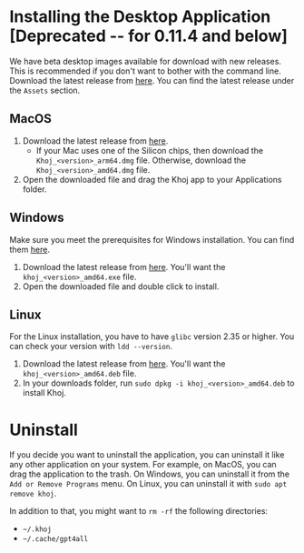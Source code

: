 # Installing the Desktop Application [Deprecated -- for 0.11.4 and below]

We have beta desktop images available for download with new releases. This is recommended if you don't want to bother with the command line. Download the latest release from [here](https://github.com/khoj-ai/khoj/releases). You can find the latest release under the `Assets` section.

## MacOS

1. Download the latest release from [here](https://github.com/khoj-ai/khoj/releases).
    - If your Mac uses one of the Silicon chips, then download the `Khoj_<version>_arm64.dmg` file. Otherwise, download the `Khoj_<version>_amd64.dmg` file.
2. Open the downloaded file and drag the Khoj app to your Applications folder.

## Windows

Make sure you meet the prerequisites for Windows installation. You can find them [here](windows_install.md#prerequisites).

1. Download the latest release from [here](https://github.com/khoj-ai/khoj/releases). You'll want the `khoj_<version>_amd64.exe` file.
2. Open the downloaded file and double click to install.

## Linux

For the Linux installation, you have to have `glibc` version 2.35 or higher. You can check your version with `ldd --version`.

1. Download the latest release from [here](https://github.com/khoj-ai/khoj/releases). You'll want the `khoj_<version>_amd64.deb` file.
2. In your downloads folder, run `sudo dpkg -i khoj_<version>_amd64.deb` to install Khoj.


# Uninstall

If you decide you want to uninstall the application, you can uninstall it like any other application on your system. For example, on MacOS, you can drag the application to the trash. On Windows, you can uninstall it from the `Add or Remove Programs` menu. On Linux, you can uninstall it with `sudo apt remove khoj`.

In addition to that, you might want to `rm -rf` the following directories:
  - `~/.khoj`
  - `~/.cache/gpt4all`
